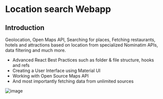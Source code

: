 # Location search Webapp

## Introduction
Geolocation, Open Maps API, Searching for places, Fetching restaurants, hotels and attractions based on location from specialized Nominatim APIs, data filtering and much more.

- Advanced React Best Practices such as folder & file structure, hooks and refs
- Creating a User Interface using Material UI
- Working with Open Source Maps API
- And most importantly fetching data from unlimited sources

![image](https://user-images.githubusercontent.com/113549833/214415672-07733076-e8d5-4044-b992-e1bdbc5fae8b.png)
